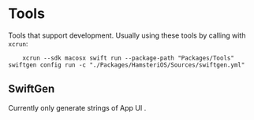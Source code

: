 # Tools

Tools that support development.
Usually using these tools by calling with `xcrun`:

```
	xcrun --sdk macosx swift run --package-path "Packages/Tools" swiftgen config run -c "./Packages/HamsteriOS/Sources/swiftgen.yml"
```

## SwiftGen

Currently only generate strings of App UI .
